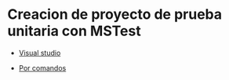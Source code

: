 # Creacion de proyecto de prueba unitaria con MSTest

- [Visual studio](https://github.com/daniel18acevedo/DA2-Tecnologia/blob/unit-testing/create-unit-test-project-visual-studio.md) 

- [Por comandos](https://github.com/daniel18acevedo/DA2-Tecnologia/blob/unit-testing/create-unit-test-project-dotnet-cli.md) 


